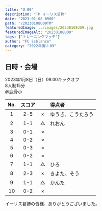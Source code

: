 ```yaml
---
title: "U-09"
description: "TM イーリス葛飾"
date: "2023-01-08 0900"
path: "/20230108U09TM"
featuredImage: ../images/20230108U09.jpg
featuredImageAlt: "20230108U09"
tags: ["トレーニングマッチ"]
author: "FC Esblanco"
category: "2022年度U-09"
---
```


## 日時・会場

2023年1月8日（日）09:00キックオフ<br>
8人制15分  
@鹿骨小  


| No.| スコア |   |得点者  |
|:--:|:------:|:-:|:--------|
| 1  | 2-5 | × |ゆうき、こうたろう|
| 2  | 1-1 | △ |れおん|
| 3  | 0-1 | × ||
| 4  | 0-2 | × ||
| 5  | 0-3 | × ||
| 6  | 0-2 | × ||
| 7  | 1-1 | △ |ひろ|
| 8  | 2-3 | × |きよた、そう|
|  9  | 1-1 | △ |かんた|
| 10  | 0-2 | × ||


イーリス葛飾の皆様、ありがとうございました。